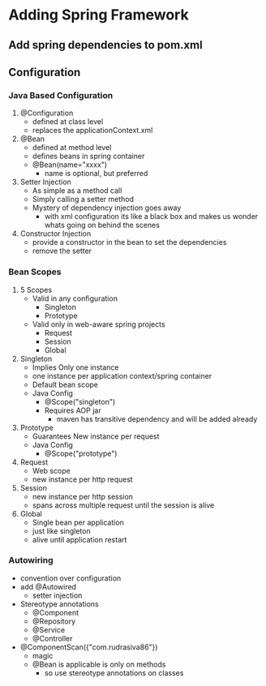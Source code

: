 # Adding Spring Framework

## Add spring dependencies to pom.xml

## Configuration

### Java Based Configuration
1. @Configuration
	- defined at class level
	- replaces the applicationContext.xml
2. @Bean
	- defined at method level
	- defines beans in spring container
	- @Bean(name="xxxx")
		- name is optional, but preferred
3. Setter Injection
	- As simple as a method call
	- Simply calling a setter method
	- Mystery of dependency injection goes away
		- with xml configuration its like a black box and makes us wonder whats going on behind the scenes
4. Constructor Injection
	- provide a constructor in the bean to set the dependencies
	- remove the setter

### Bean Scopes
1. 5 Scopes
	- Valid in any configuration
		- Singleton
		- Prototype
	- Valid only in web-aware spring projects
		- Request
		- Session
		- Global
2. Singleton
	- Implies Only one instance
	- one instance per application context/spring container
	- Default bean scope
	- Java Config
		- @Scope("singleton")
		- Requires AOP jar
			- maven has transitive dependency and will be added already
3. Prototype
	- Guarantees New instance per request
	- Java Config
		- @Scope("prototype")
4. Request
	- Web scope
	- new instance per http request
5. Session
	- new instance per http session
	- spans across multiple request until the session is alive
6. Global
	- Single bean per application
	- just like singleton
	- alive until application restart

### Autowiring
- convention over configuration
- add @Autowired
	- setter injection
- Stereotype annotations
	- @Component
	- @Repository
	- @Service
	- @Controller
- @ComponentScan({"com.rudrasiva86"})
	- magic
	- @Bean is applicable is only on methods
		- so use stereotype annotations on classes
	